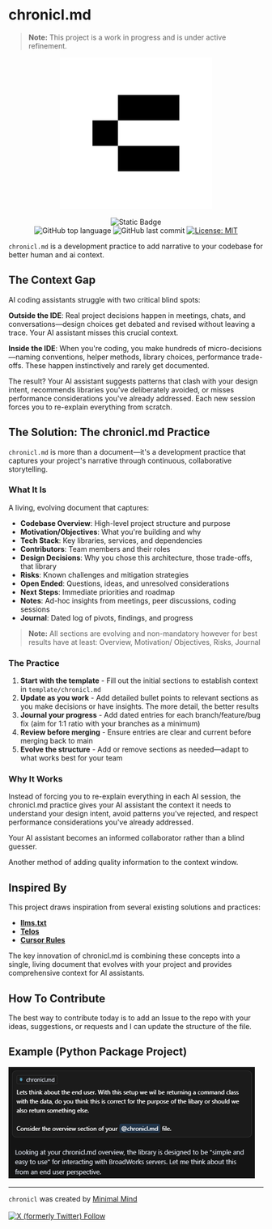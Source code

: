 # chronicl.md

> **Note:** This project is a work in progress and is under active refinement.

<div align="center">
<img src="./assets/chronicl_logo.png" width=300 height=300">

<br>

![Static Badge](https://img.shields.io/badge/mission-add%20narrative%20to%20your%20codebase%20for%20better%20human%20and%20ai%20context-brightgreen)
<br />
![GitHub top language](https://img.shields.io/github/languages/top/minimal-mind/chronicl)
![GitHub last commit](https://img.shields.io/github/last-commit/minimal-mind/chronicl)
[![License: MIT](https://img.shields.io/badge/License-MIT-green.svg)](https://opensource.org/licenses/MIT)

</div>

`chronicl.md` is a development practice to add narrative to your codebase for better human and ai context.

## The Context Gap

AI coding assistants struggle with two critical blind spots:

**Outside the IDE**: Real project decisions happen in meetings, chats, and conversations—design choices get debated and revised without leaving a trace. Your AI assistant misses this crucial context.

**Inside the IDE**: When you're coding, you make hundreds of micro-decisions—naming conventions, helper methods, library choices, performance trade-offs. These happen instinctively and rarely get documented.

The result? Your AI assistant suggests patterns that clash with your design intent, recommends libraries you've deliberately avoided, or misses performance considerations you've already addressed. Each new session forces you to re-explain everything from scratch.

## The Solution: The chronicl.md Practice

`chronicl.md` is more than a document—it's a development practice that captures your project's narrative through continuous, collaborative storytelling.

### What It Is

A living, evolving document that captures:

- **Codebase Overview**: High-level project structure and purpose
- **Motivation/Objectives**: What you're building and why
- **Tech Stack**: Key libraries, services, and dependencies
- **Contributors**: Team members and their roles
- **Design Decisions**: Why you chose this architecture, those trade-offs, that library
- **Risks**: Known challenges and mitigation strategies
- **Open Ended**: Questions, ideas, and unresolved considerations
- **Next Steps**: Immediate priorities and roadmap
- **Notes**: Ad-hoc insights from meetings, peer discussions, coding sessions
- **Journal**: Dated log of pivots, findings, and progress

> **Note:** All sections are evolving and non-mandatory however for best results have at least: Overview, Motivation/ Objectives, Risks, Journal

### The Practice

1. **Start with the template** - Fill out the initial sections to establish context in `template/chronicl.md`
2. **Update as you work** - Add detailed bullet points to relevant sections as you make decisions or have insights. The more detail, the better results
3. **Journal your progress** - Add dated entries for each branch/feature/bug fix (aim for 1:1 ratio with your branches as a minimum)
4. **Review before merging** - Ensure entries are clear and current before merging back to main
5. **Evolve the structure** - Add or remove sections as needed—adapt to what works best for your team

### Why It Works

Instead of forcing you to re-explain everything in each AI session, the chronicl.md practice gives your AI assistant the context it needs to understand your design intent, avoid patterns you've rejected, and respect performance considerations you've already addressed.

Your AI assistant becomes an informed collaborator rather than a blind guesser.

Another method of adding quality information to the context window.

## Inspired By

This project draws inspiration from several existing solutions and practices:

- **[llms.txt](https://llmstxt.org/)**
- **[Telos](https://llmstxt.org/)**
- **[Cursor Rules](https://docs.cursor.com/context/rules)**

The key innovation of chronicl.md is combining these concepts into a single, living document that evolves with your project and provides comprehensive context for AI assistants.

## How To Contribute

The best way to contribute today is to add an Issue to the repo with your ideas, suggestions, or requests and I can update the structure of the file.

## Example (Python Package Project)

![cursor agent](./assets/cursor_agent.png)

---

`chronicl` was created by <a href="https://minimalmind.io" target="_blank">Minimal Mind</a>
<br /><br />
<a href="https://twitter.com/intent/user?screen_name=minimalmindio">![X (formerly Twitter) Follow](https://img.shields.io/twitter/follow/minimalmindio)</a>
